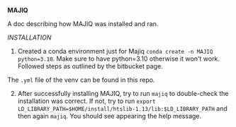 **MAJIQ**

A doc describing how MAJIQ was installed and ran.

*INSTALLATION*

1. Created a conda environment just for Majiq
`conda create -n MAJIQ python=3.10`. Make sure to have python=3.10 otherwise it won't work. 
Followed steps as outlined by the bitbucket page. 

The `.yml` file of the venv can be found in this repo.

2. After successfully installing MAJIQ, try to run
`majiq` to double-check the installation was correct. If not, try to run
`export LD_LIBRARY_PATH=$HOME/install/htslib-1.13/lib:$LD_LIBRARY_PATH` and then again
`majiq`. You should see appearing the help message.